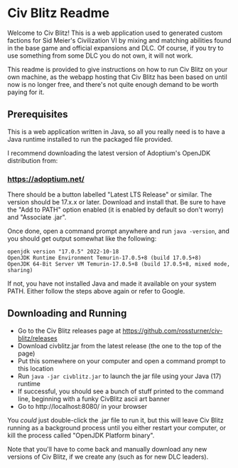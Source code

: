 # Civ Blitz Readme

Welcome to Civ Blitz! This is a web application used to generated custom 
factions for Sid Meier's Civilization VI by mixing and matching abilities
found in the base game and official expansions and DLC. Of course, if you try
to use something from some DLC you do not own, it will not work.

This readme is provided to give instructions on how to run Civ Blitz on your
own machine, as the webapp hosting that Civ Blitz has been based on until now
is no longer free, and there's not quite enough demand to be worth paying for it.

## Prerequisites

This is a web application written in Java, so all you really need is to
have a Java runtime installed to run the packaged file provided.

I recommend downloading the latest version of Adoptium's OpenJDK distribution from:

### https://adoptium.net/

There should be a button labelled "Latest LTS Release" or similar. The version should be 17.x.x or later.
Download and install that. Be sure to have the "Add to PATH" option enabled 
(it is enabled by default so don't worry) and "Associate .jar".

Once done, open a command prompt anywhere and run `java -version`, and you should get 
output somewhat like the following:
```
openjdk version "17.0.5" 2022-10-18
OpenJDK Runtime Environment Temurin-17.0.5+8 (build 17.0.5+8)
OpenJDK 64-Bit Server VM Temurin-17.0.5+8 (build 17.0.5+8, mixed mode, sharing)
```

If not, you have not installed Java and made it available on your system PATH. 
Either follow the steps above again or refer to Google.

## Downloading and Running

- Go to the Civ Blitz releases page at https://github.com/rossturner/civ-blitz/releases
- Download civblitz.jar from the latest release (the one to the top of the page)
- Put this somewhere on your computer and open a command prompt to this location
- Run `java -jar civblitz.jar` to launch the jar file using your Java (17) runtime
- If  successful, you should see a bunch of stuff printed to the command line, beginning with a funky CivBlitz ascii art banner
- Go to http://localhost:8080/ in your browser

You *could* just double-click the .jar file to run it, but this will leave Civ Blitz running as a 
background process until you either restart your computer, or kill the process called "OpenJDK Platform binary".

Note that you'll have to come back and manually download any new versions of Civ Blitz,
if we create any (such as for new DLC leaders).
